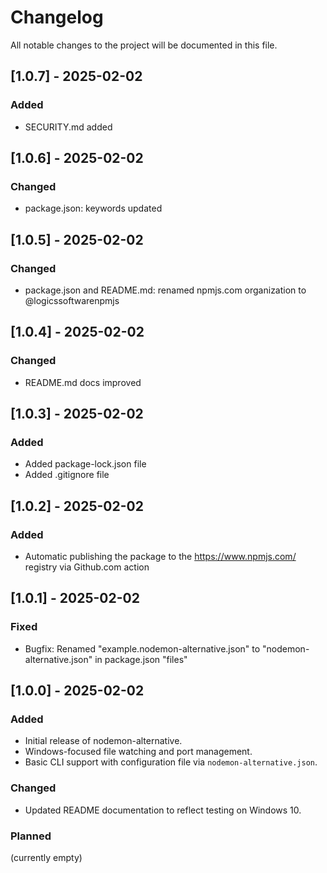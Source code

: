 # Changelog

All notable changes to the project will be documented in this file.

## [1.0.7] - 2025-02-02
### Added
- SECURITY.md added

## [1.0.6] - 2025-02-02
### Changed
- package.json: keywords updated

## [1.0.5] - 2025-02-02
### Changed
- package.json and README.md: renamed npmjs.com organization to @logicssoftwarenpmjs

## [1.0.4] - 2025-02-02
### Changed
- README.md docs improved

## [1.0.3] - 2025-02-02
### Added
- Added package-lock.json file
- Added .gitignore file

## [1.0.2] - 2025-02-02
### Added
- Automatic publishing the package to the https://www.npmjs.com/ registry via Github.com action

## [1.0.1] - 2025-02-02
### Fixed
- Bugfix: Renamed "example.nodemon-alternative.json" to "nodemon-alternative.json" in package.json "files"

## [1.0.0] - 2025-02-02
### Added
- Initial release of nodemon-alternative.
- Windows-focused file watching and port management.
- Basic CLI support with configuration file via `nodemon-alternative.json`.

### Changed
- Updated README documentation to reflect testing on Windows 10.

### Planned
(currently empty)